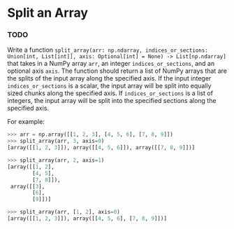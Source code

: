 # Split an Array

### TODO

Write a function `split_array(arr: np.ndarray, indices_or_sections: Union[int, List[int]], axis: Optional[int] = None) -> List[np.ndarray]` that takes in a NumPy array `arr`, an integer `indices_or_sections`, and an optional axis `axis`. The function should return a list of NumPy arrays that are the splits of the input array along the specified axis. If the input integer `indices_or_sections` is a scalar, the input array will be split into equally sized chunks along the specified axis. If `indices_or_sections` is a list of integers, the input array will be split into the specified sections along the specified axis.

For example:

```python
>>> arr = np.array([[1, 2, 3], [4, 5, 6], [7, 8, 9]])
>>> split_array(arr, 3, axis=0)
[array([[1, 2, 3]]), array([[4, 5, 6]]), array([[7, 8, 9]])]

>>> split_array(arr, 2, axis=1)
[array([[1, 2],
        [4, 5],
        [7, 8]]),
 array([[3],
        [6],
        [9]])]

>>> split_array(arr, [1, 2], axis=0)
[array([[1, 2, 3]]), array([[4, 5, 6], [7, 8, 9]])]
```
